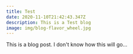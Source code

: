 ```yaml
---
title: Test
date: 2020-11-10T21:42:43.347Z
description: This is a Test blog
image: img/blog-flavor_wheel.jpg
---
```

This is a blog post. I don't know how this will go...